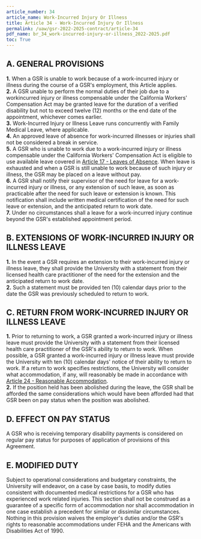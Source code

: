 ```yaml
---
article_number: 34
article_name: Work-Incurred Injury Or Illness 
title: Article 34 - Work-Incurred Injury Or Illness 
permalink: /uaw/gsr-2022-2025-contract/article-34
pdf_name: br_34_work-incurred-injury-or-illness_2022-2025.pdf
toc: True
---
```



## A.  GENERAL PROVISIONS

<div class="lvl2"><b>1.</b> When a GSR is unable to work because of a work-incurred injury or illness during the course of a GSR's employment, this Article applies.</div>
<div class="lvl2"><b>2.</b> A GSR unable to perform the normal duties of their job due to a workincurred injury or illness compensable under the California Workers' Compensation Act may be granted leave for the duration of a verified disability but not to exceed twelve (12) months or the end date of the appointment, whichever comes earlier.</div>
<div class="lvl2"><b>3.</b> Work-Incurred Injury or Illness Leave runs concurrently with Family Medical Leave, where applicable.</div>
<div class="lvl2"><b>4.</b> An approved leave of absence for work-incurred illnesses or injuries shall not be considered a break in service.</div>
<div class="lvl2"><b>5.</b> A GSR who is unable to work due to a work-incurred injury or illness compensable under the California Workers' Compensation Act is eligible to use available leave covered in <a href="/uaw/gsr-2022-2025-contract/article-17">Article 17 - Leaves of Absence</a>. When leave is exhausted and when a GSR is still unable to work because of such injury or illness, the GSR may be placed on a leave without pay.</div>
<div class="lvl2"><b>6.</b> A GSR shall notify their supervisor of the need for leave for a work-incurred injury or illness, or any extension of such leave, as soon as practicable after the need for such leave or extension is known. This notification shall include written medical certification of the need for such leave or extension, and the anticipated return to work date.</div>
<div class="lvl2"><b>7.</b> Under no circumstances shall a leave for a work-incurred injury continue beyond the GSR's established appointment period.</div>

## B.  EXTENSIONS OF WORK-INCURRED INJURY OR ILLNESS LEAVE

<div class="lvl2"><b>1.</b> In the event a GSR requires an extension to their work-incurred injury or illness leave, they shall provide the University with a statement from their licensed health care practitioner of the need for the extension and the anticipated return to work date.</div>
<div class="lvl2"><b>2.</b> Such a statement must be provided ten (10) calendar days prior to the date the GSR was previously scheduled to return to work.</div>

## C.  RETURN FROM WORK-INCURRED INJURY OR ILLNESS LEAVE

<div class="lvl2"><b>1.</b> Prior to returning to work, a GSR granted a work-incurred injury or illness leave must provide the University with a statement from their licensed health care practitioner of the GSR's ability to return to work. When possible, a GSR granted a work-incurred injury or illness leave must provide the University with ten (10) calendar days' notice of their ability to return to work. If a return to work specifies restrictions, the University will consider what accommodation, if any, will reasonably be made in accordance with <a href="/uaw/gsr-2022-2025-contract/article-24">Article 24 - Reasonable Accommodation</a>.</div>
<div class="lvl2"><b>2.</b> If the position held has been abolished during the leave, the GSR shall be afforded the same considerations which would have been afforded had that GSR been on pay status when the position was abolished.</div>

## D.  EFFECT ON PAY STATUS

A GSR who is receiving temporary disability payments is considered on regular pay status for purposes of application of provisions of this Agreement.

## E.  MODIFIED DUTY

Subject to operational considerations and budgetary constraints, the University will endeavor, on a case by case basis, to modify duties consistent with documented medical restrictions for a GSR who has experienced work related injuries. This section shall not be construed as a guarantee of a specific form of accommodation nor shall accommodation in one case establish a precedent for similar or dissimilar circumstances. Nothing in this provision waives the employer's duties and/or the GSR's rights to reasonable accommodations under FEHA and the Americans with Disabilities Act of 1990.

